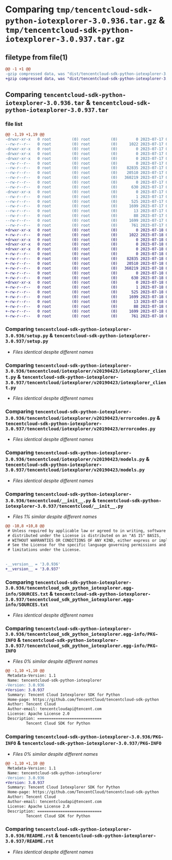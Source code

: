 # Comparing `tmp/tencentcloud-sdk-python-iotexplorer-3.0.936.tar.gz` & `tmp/tencentcloud-sdk-python-iotexplorer-3.0.937.tar.gz`

## filetype from file(1)

```diff
@@ -1 +1 @@
-gzip compressed data, was "dist/tencentcloud-sdk-python-iotexplorer-3.0.936.tar", last modified: Mon Jul 17 00:26:59 2023, max compression
+gzip compressed data, was "dist/tencentcloud-sdk-python-iotexplorer-3.0.937.tar", last modified: Tue Jul 18 00:25:49 2023, max compression
```

## Comparing `tencentcloud-sdk-python-iotexplorer-3.0.936.tar` & `tencentcloud-sdk-python-iotexplorer-3.0.937.tar`

### file list

```diff
@@ -1,19 +1,19 @@
-drwxr-xr-x   0 root         (0) root         (0)        0 2023-07-17 00:26:59.000000 tencentcloud-sdk-python-iotexplorer-3.0.936/
--rw-r--r--   0 root         (0) root         (0)     1022 2023-07-17 00:26:58.000000 tencentcloud-sdk-python-iotexplorer-3.0.936/setup.py
-drwxr-xr-x   0 root         (0) root         (0)        0 2023-07-17 00:26:59.000000 tencentcloud-sdk-python-iotexplorer-3.0.936/tencentcloud/
-drwxr-xr-x   0 root         (0) root         (0)        0 2023-07-17 00:26:59.000000 tencentcloud-sdk-python-iotexplorer-3.0.936/tencentcloud/iotexplorer/
-drwxr-xr-x   0 root         (0) root         (0)        0 2023-07-17 00:26:59.000000 tencentcloud-sdk-python-iotexplorer-3.0.936/tencentcloud/iotexplorer/v20190423/
--rw-r--r--   0 root         (0) root         (0)        0 2023-07-17 00:26:58.000000 tencentcloud-sdk-python-iotexplorer-3.0.936/tencentcloud/iotexplorer/v20190423/__init__.py
--rw-r--r--   0 root         (0) root         (0)    82835 2023-07-17 00:26:58.000000 tencentcloud-sdk-python-iotexplorer-3.0.936/tencentcloud/iotexplorer/v20190423/iotexplorer_client.py
--rw-r--r--   0 root         (0) root         (0)    20510 2023-07-17 00:26:58.000000 tencentcloud-sdk-python-iotexplorer-3.0.936/tencentcloud/iotexplorer/v20190423/errorcodes.py
--rw-r--r--   0 root         (0) root         (0)   360219 2023-07-17 00:26:58.000000 tencentcloud-sdk-python-iotexplorer-3.0.936/tencentcloud/iotexplorer/v20190423/models.py
--rw-r--r--   0 root         (0) root         (0)        0 2023-07-17 00:26:58.000000 tencentcloud-sdk-python-iotexplorer-3.0.936/tencentcloud/iotexplorer/__init__.py
--rw-r--r--   0 root         (0) root         (0)      630 2023-07-17 00:26:58.000000 tencentcloud-sdk-python-iotexplorer-3.0.936/tencentcloud/__init__.py
-drwxr-xr-x   0 root         (0) root         (0)        0 2023-07-17 00:26:59.000000 tencentcloud-sdk-python-iotexplorer-3.0.936/tencentcloud_sdk_python_iotexplorer.egg-info/
--rw-r--r--   0 root         (0) root         (0)        1 2023-07-17 00:26:59.000000 tencentcloud-sdk-python-iotexplorer-3.0.936/tencentcloud_sdk_python_iotexplorer.egg-info/dependency_links.txt
--rw-r--r--   0 root         (0) root         (0)      525 2023-07-17 00:26:59.000000 tencentcloud-sdk-python-iotexplorer-3.0.936/tencentcloud_sdk_python_iotexplorer.egg-info/SOURCES.txt
--rw-r--r--   0 root         (0) root         (0)     1699 2023-07-17 00:26:59.000000 tencentcloud-sdk-python-iotexplorer-3.0.936/tencentcloud_sdk_python_iotexplorer.egg-info/PKG-INFO
--rw-r--r--   0 root         (0) root         (0)       13 2023-07-17 00:26:59.000000 tencentcloud-sdk-python-iotexplorer-3.0.936/tencentcloud_sdk_python_iotexplorer.egg-info/top_level.txt
--rw-r--r--   0 root         (0) root         (0)       88 2023-07-17 00:26:59.000000 tencentcloud-sdk-python-iotexplorer-3.0.936/setup.cfg
--rw-r--r--   0 root         (0) root         (0)     1699 2023-07-17 00:26:59.000000 tencentcloud-sdk-python-iotexplorer-3.0.936/PKG-INFO
--rw-r--r--   0 root         (0) root         (0)      761 2023-07-17 00:26:58.000000 tencentcloud-sdk-python-iotexplorer-3.0.936/README.rst
+drwxr-xr-x   0 root         (0) root         (0)        0 2023-07-18 00:25:49.000000 tencentcloud-sdk-python-iotexplorer-3.0.937/
+-rw-r--r--   0 root         (0) root         (0)     1022 2023-07-18 00:25:49.000000 tencentcloud-sdk-python-iotexplorer-3.0.937/setup.py
+drwxr-xr-x   0 root         (0) root         (0)        0 2023-07-18 00:25:49.000000 tencentcloud-sdk-python-iotexplorer-3.0.937/tencentcloud/
+drwxr-xr-x   0 root         (0) root         (0)        0 2023-07-18 00:25:49.000000 tencentcloud-sdk-python-iotexplorer-3.0.937/tencentcloud/iotexplorer/
+drwxr-xr-x   0 root         (0) root         (0)        0 2023-07-18 00:25:49.000000 tencentcloud-sdk-python-iotexplorer-3.0.937/tencentcloud/iotexplorer/v20190423/
+-rw-r--r--   0 root         (0) root         (0)        0 2023-07-18 00:25:49.000000 tencentcloud-sdk-python-iotexplorer-3.0.937/tencentcloud/iotexplorer/v20190423/__init__.py
+-rw-r--r--   0 root         (0) root         (0)    82835 2023-07-18 00:25:49.000000 tencentcloud-sdk-python-iotexplorer-3.0.937/tencentcloud/iotexplorer/v20190423/iotexplorer_client.py
+-rw-r--r--   0 root         (0) root         (0)    20510 2023-07-18 00:25:49.000000 tencentcloud-sdk-python-iotexplorer-3.0.937/tencentcloud/iotexplorer/v20190423/errorcodes.py
+-rw-r--r--   0 root         (0) root         (0)   360219 2023-07-18 00:25:49.000000 tencentcloud-sdk-python-iotexplorer-3.0.937/tencentcloud/iotexplorer/v20190423/models.py
+-rw-r--r--   0 root         (0) root         (0)        0 2023-07-18 00:25:49.000000 tencentcloud-sdk-python-iotexplorer-3.0.937/tencentcloud/iotexplorer/__init__.py
+-rw-r--r--   0 root         (0) root         (0)      630 2023-07-18 00:25:49.000000 tencentcloud-sdk-python-iotexplorer-3.0.937/tencentcloud/__init__.py
+drwxr-xr-x   0 root         (0) root         (0)        0 2023-07-18 00:25:49.000000 tencentcloud-sdk-python-iotexplorer-3.0.937/tencentcloud_sdk_python_iotexplorer.egg-info/
+-rw-r--r--   0 root         (0) root         (0)        1 2023-07-18 00:25:49.000000 tencentcloud-sdk-python-iotexplorer-3.0.937/tencentcloud_sdk_python_iotexplorer.egg-info/dependency_links.txt
+-rw-r--r--   0 root         (0) root         (0)      525 2023-07-18 00:25:49.000000 tencentcloud-sdk-python-iotexplorer-3.0.937/tencentcloud_sdk_python_iotexplorer.egg-info/SOURCES.txt
+-rw-r--r--   0 root         (0) root         (0)     1699 2023-07-18 00:25:49.000000 tencentcloud-sdk-python-iotexplorer-3.0.937/tencentcloud_sdk_python_iotexplorer.egg-info/PKG-INFO
+-rw-r--r--   0 root         (0) root         (0)       13 2023-07-18 00:25:49.000000 tencentcloud-sdk-python-iotexplorer-3.0.937/tencentcloud_sdk_python_iotexplorer.egg-info/top_level.txt
+-rw-r--r--   0 root         (0) root         (0)       88 2023-07-18 00:25:49.000000 tencentcloud-sdk-python-iotexplorer-3.0.937/setup.cfg
+-rw-r--r--   0 root         (0) root         (0)     1699 2023-07-18 00:25:49.000000 tencentcloud-sdk-python-iotexplorer-3.0.937/PKG-INFO
+-rw-r--r--   0 root         (0) root         (0)      761 2023-07-18 00:25:49.000000 tencentcloud-sdk-python-iotexplorer-3.0.937/README.rst
```

### Comparing `tencentcloud-sdk-python-iotexplorer-3.0.936/setup.py` & `tencentcloud-sdk-python-iotexplorer-3.0.937/setup.py`

 * *Files identical despite different names*

### Comparing `tencentcloud-sdk-python-iotexplorer-3.0.936/tencentcloud/iotexplorer/v20190423/iotexplorer_client.py` & `tencentcloud-sdk-python-iotexplorer-3.0.937/tencentcloud/iotexplorer/v20190423/iotexplorer_client.py`

 * *Files identical despite different names*

### Comparing `tencentcloud-sdk-python-iotexplorer-3.0.936/tencentcloud/iotexplorer/v20190423/errorcodes.py` & `tencentcloud-sdk-python-iotexplorer-3.0.937/tencentcloud/iotexplorer/v20190423/errorcodes.py`

 * *Files identical despite different names*

### Comparing `tencentcloud-sdk-python-iotexplorer-3.0.936/tencentcloud/iotexplorer/v20190423/models.py` & `tencentcloud-sdk-python-iotexplorer-3.0.937/tencentcloud/iotexplorer/v20190423/models.py`

 * *Files identical despite different names*

### Comparing `tencentcloud-sdk-python-iotexplorer-3.0.936/tencentcloud/__init__.py` & `tencentcloud-sdk-python-iotexplorer-3.0.937/tencentcloud/__init__.py`

 * *Files 1% similar despite different names*

```diff
@@ -10,8 +10,8 @@
 # Unless required by applicable law or agreed to in writing, software
 # distributed under the License is distributed on an "AS IS" BASIS,
 # WITHOUT WARRANTIES OR CONDITIONS OF ANY KIND, either express or implied.
 # See the License for the specific language governing permissions and
 # limitations under the License.
 
 
-__version__ = '3.0.936'
+__version__ = '3.0.937'
```

### Comparing `tencentcloud-sdk-python-iotexplorer-3.0.936/tencentcloud_sdk_python_iotexplorer.egg-info/SOURCES.txt` & `tencentcloud-sdk-python-iotexplorer-3.0.937/tencentcloud_sdk_python_iotexplorer.egg-info/SOURCES.txt`

 * *Files identical despite different names*

### Comparing `tencentcloud-sdk-python-iotexplorer-3.0.936/tencentcloud_sdk_python_iotexplorer.egg-info/PKG-INFO` & `tencentcloud-sdk-python-iotexplorer-3.0.937/tencentcloud_sdk_python_iotexplorer.egg-info/PKG-INFO`

 * *Files 0% similar despite different names*

```diff
@@ -1,10 +1,10 @@
 Metadata-Version: 1.1
 Name: tencentcloud-sdk-python-iotexplorer
-Version: 3.0.936
+Version: 3.0.937
 Summary: Tencent Cloud Iotexplorer SDK for Python
 Home-page: https://github.com/TencentCloud/tencentcloud-sdk-python
 Author: Tencent Cloud
 Author-email: tencentcloudapi@tencent.com
 License: Apache License 2.0
 Description: ============================
         Tencent Cloud SDK for Python
```

### Comparing `tencentcloud-sdk-python-iotexplorer-3.0.936/PKG-INFO` & `tencentcloud-sdk-python-iotexplorer-3.0.937/PKG-INFO`

 * *Files 0% similar despite different names*

```diff
@@ -1,10 +1,10 @@
 Metadata-Version: 1.1
 Name: tencentcloud-sdk-python-iotexplorer
-Version: 3.0.936
+Version: 3.0.937
 Summary: Tencent Cloud Iotexplorer SDK for Python
 Home-page: https://github.com/TencentCloud/tencentcloud-sdk-python
 Author: Tencent Cloud
 Author-email: tencentcloudapi@tencent.com
 License: Apache License 2.0
 Description: ============================
         Tencent Cloud SDK for Python
```

### Comparing `tencentcloud-sdk-python-iotexplorer-3.0.936/README.rst` & `tencentcloud-sdk-python-iotexplorer-3.0.937/README.rst`

 * *Files identical despite different names*

